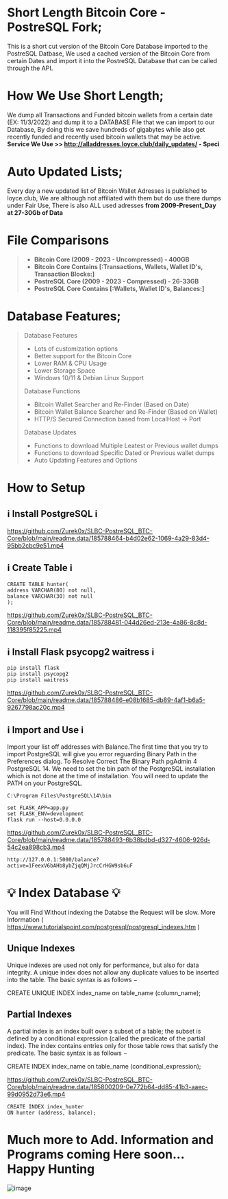 # Short Length Bitcoin Core - PostreSQL Fork;
This is a short cut version of the Bitcoin Core Database imported to the PostreSQL Datbase,
We used a cached version of the Bitcoin Core from certain Dates and import it into the PostreSQL Database
that can be called through the API.

# How We Use Short Length;
We dump all Transactions and Funded bitcoin wallets from a certain date (EX: 11/3/2022)
and dump it to a DATABASE File that we can import to our Database, By doing this we save hundreds of gigabytes
while also get recently funded and recently used bitcoin wallets that may be active.
**Service We Use >> http://alladdresses.loyce.club/daily_updates/ - Speci** 

# Auto Updated Lists;
Every day a new updated list of Bitcoin Wallet Adresses is published to loyce.club,
We are although not affiliated with them but do use there dumps under Fair Use,
There is also ALL used adresses **from 2009-Present_Day at 27-30Gb of Data**

# File Comparisons
> * **Bitcoin Core (2009 - 2023 - Uncompressed) - 400GB**
> * **Bitcoin Core Contains [:Transactions, Wallets, Wallet ID's, Transaction Blocks:]**
> * **PostreSQL Core (2009 - 2023 - Compressed) - 26-33GB**
> * **PostreSQL Core Contains [:Wallets, Wallet ID's, Balances:]**

# Database Features;
> Database Features
> * Lots of customization options
> * Better support for the Bitcoin Core
> * Lower RAM & CPU Usage
> * Lower Storage Space
> * Windows 10/11 & Debian Linux Support
>
> Database Functions
> * Bitcoin Wallet Searcher and Re-Finder (Based on Date)
> * Bitcoin Wallet Balance Searcher and Re-Finder (Based on Wallet)
> * HTTP/S Secured Connection based from LocalHost -> Port
>
> Database Updates
> * Functions to download Multiple Leatest or Previous wallet dumps
> * Functions to download Specific Dated or Previous wallet dumps
> * Auto Updating Features and Options

# How to Setup
## ℹ️ Install PostgreSQL ℹ️

https://github.com/Zurek0x/SLBC-PostreSQL_BTC-Core/blob/main/readme.data/185788464-b4d02e62-1069-4a29-83d4-95bb2cbc9e51.mp4

## ℹ️ Create Table ℹ️
```
CREATE TABLE hunter(
address VARCHAR(80) not null,
balance VARCHAR(30) not null
);
```
https://github.com/Zurek0x/SLBC-PostreSQL_BTC-Core/blob/main/readme.data/185788481-044d26ed-213e-4a86-8c8d-118395f85225.mp4


## ℹ️ Install Flask psycopg2 waitress ℹ️
```
pip install flask
pip install psycopg2
pip install waitress
```
https://github.com/Zurek0x/SLBC-PostreSQL_BTC-Core/blob/main/readme.data/185788486-e08b1685-db89-4af1-b6a5-9267798ac20c.mp4


## ℹ️ Import and Use ℹ️

Import your list off addresses with Balance.The  first time that you try to import PostgreSQL will give you error reguarding Binary Path in the Preferences dialog. To Resolve  Correct The Binary Path pgAdmin 4  PostgreSQL 14. We need to set the bin path of the PostgreSQL installation which is not done at the time of installation. You will need to update the PATH on your PostgreSQL. 

```
C:\Program Files\PostgreSQL\14\bin
```

```
set FLASK_APP=app.py
set FLASK_ENV=development
flask run --host=0.0.0.0
```
https://github.com/Zurek0x/SLBC-PostreSQL_BTC-Core/blob/main/readme.data/185788493-6b38bdbd-d327-4606-926d-54c2ea898cb3.mp4

```
http://127.0.0.1:5000/balance?active=1FeexV6bAHb8ybZjqQMjJrcCrHGW9sb6uF
```

# 💡 Index Database 💡

You will Find Without indexing the Databse the Request will be slow. More Information ( https://www.tutorialspoint.com/postgresql/postgresql_indexes.htm )

## Unique Indexes

Unique indexes are used not only for performance, but also for data integrity. A unique index does not allow any duplicate values to be inserted into the table. The basic syntax is as follows −

CREATE UNIQUE INDEX index_name
on table_name (column_name);

## Partial Indexes

A partial index is an index built over a subset of a table; the subset is defined by a conditional expression (called the predicate of the partial index). The index contains entries only for those table rows that satisfy the predicate. The basic syntax is as follows −

CREATE INDEX index_name
on table_name (conditional_expression);



https://github.com/Zurek0x/SLBC-PostreSQL_BTC-Core/blob/main/readme.data/185800209-0e772b64-dd85-41b3-aaec-99d0952d73e6.mp4

```
CREATE INDEX index_hunter
ON hunter (address, balance);
```


# Much more to Add. Information and Programs coming Here soon... Happy Hunting

![image](https://user-images.githubusercontent.com/88630056/185788729-6b1434d5-23e2-4c2d-9a49-0995f428eb1d.png)